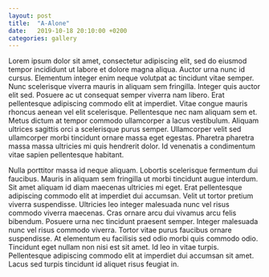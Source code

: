 ```yaml
---
layout: post
title:  "A-Alone"
date:   2019-10-18 20:10:00 +0200
categories: gallery
---
```


Lorem ipsum dolor sit amet, consectetur adipiscing elit, sed do eiusmod tempor incididunt ut labore et dolore magna aliqua. Auctor urna nunc id cursus. Elementum integer enim neque volutpat ac tincidunt vitae semper. Nunc scelerisque viverra mauris in aliquam sem fringilla. Integer quis auctor elit sed. Posuere ac ut consequat semper viverra nam libero. Erat pellentesque adipiscing commodo elit at imperdiet. Vitae congue mauris rhoncus aenean vel elit scelerisque. Pellentesque nec nam aliquam sem et. Metus dictum at tempor commodo ullamcorper a lacus vestibulum. Aliquam ultrices sagittis orci a scelerisque purus semper. Ullamcorper velit sed ullamcorper morbi tincidunt ornare massa eget egestas. Pharetra pharetra massa massa ultricies mi quis hendrerit dolor. Id venenatis a condimentum vitae sapien pellentesque habitant.

Nulla porttitor massa id neque aliquam. Lobortis scelerisque fermentum dui faucibus. Mauris in aliquam sem fringilla ut morbi tincidunt augue interdum. Sit amet aliquam id diam maecenas ultricies mi eget. Erat pellentesque adipiscing commodo elit at imperdiet dui accumsan. Velit ut tortor pretium viverra suspendisse. Ultricies leo integer malesuada nunc vel risus commodo viverra maecenas. Cras ornare arcu dui vivamus arcu felis bibendum. Posuere urna nec tincidunt praesent semper. Integer malesuada nunc vel risus commodo viverra. Tortor vitae purus faucibus ornare suspendisse. At elementum eu facilisis sed odio morbi quis commodo odio. Tincidunt eget nullam non nisi est sit amet. Id leo in vitae turpis. Pellentesque adipiscing commodo elit at imperdiet dui accumsan sit amet. Lacus sed turpis tincidunt id aliquet risus feugiat in.
